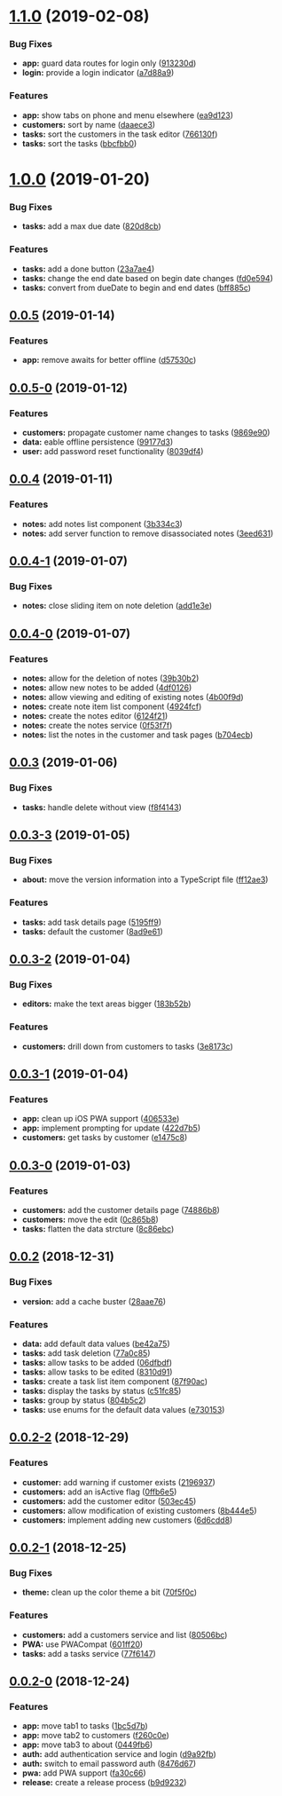 <a name="1.1.0"></a>
# [1.1.0](https://github.com/kensodemann/customer-task-list/compare/v1.0.0...v1.1.0) (2019-02-08)


### Bug Fixes

* **app:** guard data routes for login only ([913230d](https://github.com/kensodemann/customer-task-list/commit/913230d))
* **login:** provide a login indicator ([a7d88a9](https://github.com/kensodemann/customer-task-list/commit/a7d88a9))


### Features

* **app:** show tabs on phone and menu elsewhere ([ea9d123](https://github.com/kensodemann/customer-task-list/commit/ea9d123))
* **customers:** sort by name ([daaece3](https://github.com/kensodemann/customer-task-list/commit/daaece3))
* **tasks:** sort the customers in the task editor ([766130f](https://github.com/kensodemann/customer-task-list/commit/766130f))
* **tasks:** sort the tasks ([bbcfbb0](https://github.com/kensodemann/customer-task-list/commit/bbcfbb0))



<a name="1.0.0"></a>
# [1.0.0](https://github.com/kensodemann/customer-task-list/compare/v0.0.5...v1.0.0) (2019-01-20)


### Bug Fixes

* **tasks:** add a max due date ([820d8cb](https://github.com/kensodemann/customer-task-list/commit/820d8cb))


### Features

* **tasks:** add a done button ([23a7ae4](https://github.com/kensodemann/customer-task-list/commit/23a7ae4))
* **tasks:** change the end date based on begin date changes ([fd0e594](https://github.com/kensodemann/customer-task-list/commit/fd0e594))
* **tasks:** convert from dueDate to begin and end dates ([bff885c](https://github.com/kensodemann/customer-task-list/commit/bff885c))



<a name="0.0.5"></a>
## [0.0.5](https://github.com/kensodemann/customer-task-list/compare/v0.0.5-0...v0.0.5) (2019-01-14)


### Features

* **app:** remove awaits for better offline ([d57530c](https://github.com/kensodemann/customer-task-list/commit/d57530c))



<a name="0.0.5-0"></a>
## [0.0.5-0](https://github.com/kensodemann/customer-task-list/compare/v0.0.4...v0.0.5-0) (2019-01-12)


### Features

* **customers:** propagate customer name changes to tasks ([9869e90](https://github.com/kensodemann/customer-task-list/commit/9869e90))
* **data:** eable offline persistence ([99177d3](https://github.com/kensodemann/customer-task-list/commit/99177d3))
* **user:** add password reset functionality ([8039df4](https://github.com/kensodemann/customer-task-list/commit/8039df4))



<a name="0.0.4"></a>
## [0.0.4](https://github.com/kensodemann/customer-task-list/compare/v0.0.4-1...v0.0.4) (2019-01-11)


### Features

* **notes:** add notes list component ([3b334c3](https://github.com/kensodemann/customer-task-list/commit/3b334c3))
* **notes:** add server function to remove disassociated notes ([3eed631](https://github.com/kensodemann/customer-task-list/commit/3eed631))



<a name="0.0.4-1"></a>
## [0.0.4-1](https://github.com/kensodemann/customer-task-list/compare/v0.0.4-0...v0.0.4-1) (2019-01-07)


### Bug Fixes

* **notes:** close sliding item on note deletion ([add1e3e](https://github.com/kensodemann/customer-task-list/commit/add1e3e))



<a name="0.0.4-0"></a>
## [0.0.4-0](https://github.com/kensodemann/customer-task-list/compare/v0.0.3...v0.0.4-0) (2019-01-07)


### Features

* **notes:** allow for the deletion of notes ([39b30b2](https://github.com/kensodemann/customer-task-list/commit/39b30b2))
* **notes:** allow new notes to be added ([4df0126](https://github.com/kensodemann/customer-task-list/commit/4df0126))
* **notes:** allow viewing and editing of existing notes ([4b00f9d](https://github.com/kensodemann/customer-task-list/commit/4b00f9d))
* **notes:** create note item list component ([4924fcf](https://github.com/kensodemann/customer-task-list/commit/4924fcf))
* **notes:** create the notes editor ([6124f21](https://github.com/kensodemann/customer-task-list/commit/6124f21))
* **notes:** create the notes service ([0f53f7f](https://github.com/kensodemann/customer-task-list/commit/0f53f7f))
* **notes:** list the notes in the customer and task pages ([b704ecb](https://github.com/kensodemann/customer-task-list/commit/b704ecb))



<a name="0.0.3"></a>
## [0.0.3](https://github.com/kensodemann/customer-task-list/compare/v0.0.3-3...v0.0.3) (2019-01-06)


### Bug Fixes

* **tasks:** handle delete without view ([f8f4143](https://github.com/kensodemann/customer-task-list/commit/f8f4143))



<a name="0.0.3-3"></a>
## [0.0.3-3](https://github.com/kensodemann/customer-task-list/compare/v0.0.3-2...v0.0.3-3) (2019-01-05)


### Bug Fixes

* **about:** move the version information into a TypeScript file ([ff12ae3](https://github.com/kensodemann/customer-task-list/commit/ff12ae3))


### Features

* **tasks:** add task details page ([5195ff9](https://github.com/kensodemann/customer-task-list/commit/5195ff9))
* **tasks:** default the customer ([8ad9e61](https://github.com/kensodemann/customer-task-list/commit/8ad9e61))



<a name="0.0.3-2"></a>
## [0.0.3-2](https://github.com/kensodemann/customer-task-list/compare/v0.0.3-1...v0.0.3-2) (2019-01-04)


### Bug Fixes

* **editors:** make the text areas bigger ([183b52b](https://github.com/kensodemann/customer-task-list/commit/183b52b))


### Features

* **customers:** drill down from customers to tasks ([3e8173c](https://github.com/kensodemann/customer-task-list/commit/3e8173c))



<a name="0.0.3-1"></a>
## [0.0.3-1](https://github.com/kensodemann/customer-task-list/compare/v0.0.3-0...v0.0.3-1) (2019-01-04)


### Features

* **app:** clean up iOS PWA support ([406533e](https://github.com/kensodemann/customer-task-list/commit/406533e))
* **app:** implement prompting for update ([422d7b5](https://github.com/kensodemann/customer-task-list/commit/422d7b5))
* **customers:** get tasks by customer ([e1475c8](https://github.com/kensodemann/customer-task-list/commit/e1475c8))



<a name="0.0.3-0"></a>
## [0.0.3-0](https://github.com/kensodemann/customer-task-list/compare/v0.0.2...v0.0.3-0) (2019-01-03)


### Features

* **customers:** add the customer details page ([74886b8](https://github.com/kensodemann/customer-task-list/commit/74886b8))
* **customers:** move the edit ([0c865b8](https://github.com/kensodemann/customer-task-list/commit/0c865b8))
* **tasks:** flatten the data strcture ([8c86ebc](https://github.com/kensodemann/customer-task-list/commit/8c86ebc))



<a name="0.0.2"></a>
## [0.0.2](https://github.com/kensodemann/customer-task-list/compare/v0.0.2-2...v0.0.2) (2018-12-31)


### Bug Fixes

* **version:** add a cache buster ([28aae76](https://github.com/kensodemann/customer-task-list/commit/28aae76))


### Features

* **data:** add default data values ([be42a75](https://github.com/kensodemann/customer-task-list/commit/be42a75))
* **tasks:** add task deletion ([77a0c85](https://github.com/kensodemann/customer-task-list/commit/77a0c85))
* **tasks:** allow tasks to be added ([06dfbdf](https://github.com/kensodemann/customer-task-list/commit/06dfbdf))
* **tasks:** allow tasks to be edited ([8310d91](https://github.com/kensodemann/customer-task-list/commit/8310d91))
* **tasks:** create a task list item component ([87f90ac](https://github.com/kensodemann/customer-task-list/commit/87f90ac))
* **tasks:** display the tasks by status ([c51fc85](https://github.com/kensodemann/customer-task-list/commit/c51fc85))
* **tasks:** group by status ([804b5c2](https://github.com/kensodemann/customer-task-list/commit/804b5c2))
* **tasks:** use enums for the default data values ([e730153](https://github.com/kensodemann/customer-task-list/commit/e730153))



<a name="0.0.2-2"></a>
## [0.0.2-2](https://github.com/kensodemann/customer-task-list/compare/v0.0.2-1...v0.0.2-2) (2018-12-29)


### Features

* **customer:** add warning if customer exists ([2196937](https://github.com/kensodemann/customer-task-list/commit/2196937))
* **customers:** add an isActive flag ([0ffb6e5](https://github.com/kensodemann/customer-task-list/commit/0ffb6e5))
* **customers:** add the customer editor ([503ec45](https://github.com/kensodemann/customer-task-list/commit/503ec45))
* **customers:** allow modification of existing customers ([8b444e5](https://github.com/kensodemann/customer-task-list/commit/8b444e5))
* **customers:** implement adding new customers ([6d6cdd8](https://github.com/kensodemann/customer-task-list/commit/6d6cdd8))



<a name="0.0.2-1"></a>
## [0.0.2-1](https://github.com/kensodemann/customer-task-list/compare/v0.0.2-0...v0.0.2-1) (2018-12-25)


### Bug Fixes

* **theme:** clean up the color theme a bit ([70f5f0c](https://github.com/kensodemann/customer-task-list/commit/70f5f0c))


### Features

* **customers:** add a customers service and list ([80506bc](https://github.com/kensodemann/customer-task-list/commit/80506bc))
* **PWA:** use PWACompat ([601ff20](https://github.com/kensodemann/customer-task-list/commit/601ff20))
* **tasks:** add a tasks service ([77f6147](https://github.com/kensodemann/customer-task-list/commit/77f6147))



<a name="0.0.2-0"></a>
## [0.0.2-0](https://github.com/kensodemann/customer-task-list/compare/1bc5d7b...v0.0.2-0) (2018-12-24)


### Features

* **app:** move tab1 to tasks ([1bc5d7b](https://github.com/kensodemann/customer-task-list/commit/1bc5d7b))
* **app:** move tab2 to customers ([f260c0e](https://github.com/kensodemann/customer-task-list/commit/f260c0e))
* **app:** move tab3 to about ([0449fb6](https://github.com/kensodemann/customer-task-list/commit/0449fb6))
* **auth:** add authentication service and login ([d9a92fb](https://github.com/kensodemann/customer-task-list/commit/d9a92fb))
* **auth:** switch to email password auth ([8476d67](https://github.com/kensodemann/customer-task-list/commit/8476d67))
* **pwa:** add PWA support ([fa30c66](https://github.com/kensodemann/customer-task-list/commit/fa30c66))
* **release:** create a release process ([b9d9232](https://github.com/kensodemann/customer-task-list/commit/b9d9232))



